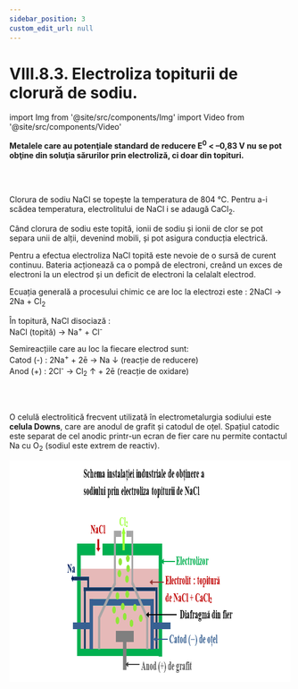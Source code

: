 ```yaml
---
sidebar_position: 3
custom_edit_url: null
---
```


# VIII.8.3. Electroliza topiturii de clorură de sodiu.


import Img from '@site/src/components/Img'
import Video from '@site/src/components/Video'




<div class="alert alert--primary" role="alert">


**Metalele care au potenţiale standard de reducere E<sup>0</sup> < –0,83 V nu se pot obţine din soluţia sărurilor prin electroliză, ci doar din topituri.**


</div>


<br></br>


<div class="alert alert--primary" role="alert">


Clorura de sodiu NaCl se topeşte la temperatura de 804 °C. Pentru a-i scădea temperatura, electrolitului de NaCl i se adaugă CaCl<sub>2</sub>.

Când clorura de sodiu este topită, ionii de sodiu și ionii de clor se pot separa unii de alții, devenind mobili, și pot asigura conducția electrică.  

Pentru a efectua electroliza NaCl topită este nevoie de o sursă de curent continuu. Bateria acționează ca o pompă de electroni, creând un exces de electroni la un electrod și un deficit de electroni la celalalt electrod.  

Ecuația generală a procesului chimic ce are loc la electrozi este : 
2NaCl → 2Na + Cl<sub>2</sub> 

În topitură, NaCl disociază :      
NaCl (topită) → Na<sup>+</sup> + Cl<sup>-</sup>

Semireacțiile care au loc la fiecare electrod sunt:       
Catod (-) : 2Na<sup>+</sup> + 2ē → Na ↓  (reacție de reducere)       
Anod (+) : 2Cl<sup>-</sup> → Cl<sub>2</sub> ↑ + 2ē  (reacție de oxidare)





</div>


<br></br>








<div class="alert alert--primary" role="alert">

O celulă electrolitică frecvent utilizată în electrometalurgia sodiului este **celula Downs**, care are anodul de grafit și catodul de oțel. Spațiul catodic este separat de cel anodic printr-un ecran de fier care nu permite contactul Na cu O<sub>2</sub> (sodiul este extrem de reactiv).



<Img className="img-responsive4" src="chimie/clasa12/capitolul8/VIII-8-3-electroliza-topiturii-de-clorura-de-sodiu-poza1-schema-instalatiei-industriale-de-obtinere-a-sodiului-prin-electroliza-topiturii.png" width="1000" height="396" lazy={false} />






</div>

